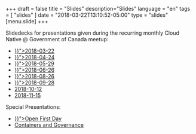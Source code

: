 +++
draft = false
title = "Slides"
description="Slides"
language = "en"
tags = [
    "slides"
]
date = "2018-03-22T13:10:52-05:00"
type = "slides"
[menu.slide]
+++

Slidedecks for presentations given during the recurring monthly Cloud Native @ Government of Canada meetup:

<ul>
  <li><a href="{{< relref "/slide/03-22-18.md" >}}">2018-03-22</a></li>
  <li><a href="{{< relref "/slide/04-24-18.md" >}}">2018-04-24</a></li>
  <li><a href="{{< relref "/slide/05-29-18.md" >}}">2018-05-29</a></li>
  <li><a href="{{< relref "/slide/06-26-18.md" >}}">2018-06-26</a></li>
  <li><a href="{{< relref "/slide/08-26-18.md" >}}">2018-08-26</a></li>
  <li><a href="{{< relref "/slide/09-28-18.md" >}}">2018-09-28</a></li>
  <li><a href="/docs/aqua.pdf">2018-10-12</a></li>
  <li><a href="/docs/mongodb.pptx">2018-11-15</a></li>
</ul>

Special Presentations:

<ul>
  <li><a href="{{< relref "/slide/09-28-18.md" >}}">Open First Day</a></li>
  <li><a href="https://www.youtube.com/watch?v=foDJfHoW1HQ&list=PL00ZCNsWlHf4bf1Zw0NqSwcWko-vlb_Rz&index=3">Containers and Governance</a></li>
</ul>
